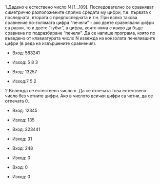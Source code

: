 1.Дадено е естествено число N [1...109].
Последователно се сравняват симетрично разположените спрямо средата му цифри, т.е. първата с последната, втората с предпоследната и т.н.
При всяко такова сравнение по-голямата цифра “печели” - ако двете сравнявани цифри са равни, то и двете “губят”,
а цифра, която няма с какво да бъде сравнена по подразбиране “печели”.
Да се напише програма, която по въведено от клавиатурата число N извежда на конзолата печелившите цифри (в реда на извършените сравнения).

- Вход: 583241
- Изход: 5 8 3

- Вход: 13257
- Изход:7 5 2   
         
            
2.Въвежда се естествено число n.
Да се отпечата това естествено число без четните цифри. Ако в числото всички цифри са четни, да се отпечата 0.

- Вход: 12345   
- Изход: 135   

- Вход: 223441    
- Изход: 31     

- Вход: 248         
- Изход: 0            

- Вход: 0           
- Изход: 0         

